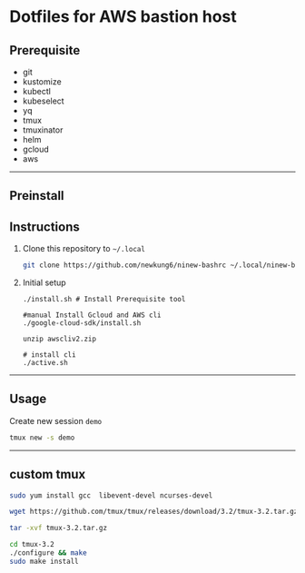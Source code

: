 # Dotfiles for AWS bastion host


## Prerequisite

- git
- kustomize
- kubectl
- kubeselect
- yq
- tmux
- tmuxinator
- helm
- gcloud
- aws
---
## Preinstall



## Instructions

1. Clone this repository to `~/.local`
    ```sh
    git clone https://github.com/newkung6/ninew-bashrc ~/.local/ninew-bashrc
    ```
2. Initial setup

    ```
    ./install.sh # Install Prerequisite tool

    #manual Install Gcloud and AWS cli
    ./google-cloud-sdk/install.sh

    unzip awscliv2.zip 

    # install cli
    ./active.sh 
    ```

---
## Usage

Create new session `demo`

```sh
tmux new -s demo
```
---
## custom tmux

```sh
sudo yum install gcc  libevent-devel ncurses-devel

wget https://github.com/tmux/tmux/releases/download/3.2/tmux-3.2.tar.gz

tar -xvf tmux-3.2.tar.gz

cd tmux-3.2
./configure && make
sudo make install


```